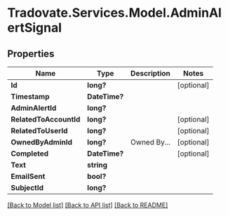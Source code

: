 # Tradovate.Services.Model.AdminAlertSignal
## Properties

Name | Type | Description | Notes
------------ | ------------- | ------------- | -------------
**Id** | **long?** |  | [optional] 
**Timestamp** | **DateTime?** |  | 
**AdminAlertId** | **long?** |  | 
**RelatedToAccountId** | **long?** |  | [optional] 
**RelatedToUserId** | **long?** |  | [optional] 
**OwnedByAdminId** | **long?** | Owned By... | [optional] 
**Completed** | **DateTime?** |  | [optional] 
**Text** | **string** |  | 
**EmailSent** | **bool?** |  | 
**SubjectId** | **long?** |  | 

[[Back to Model list]](../README.md#documentation-for-models) [[Back to API list]](../README.md#documentation-for-api-endpoints) [[Back to README]](../README.md)

